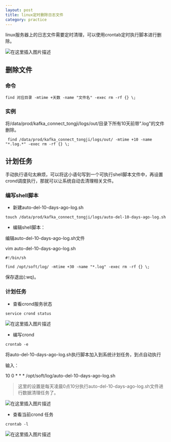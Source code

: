 ```yaml
---
layout: post
title: linux定时删除日志文件
category: practice
---
```


linux服务器上的日志文件需要定时清理，可以使用crontab定时执行脚本进行删除。

![在这里插入图片描述](http://www.laughitover.com/assets/images/2019/crontab/001.png)

## 删除文件

### 命令

```
find 对应目录 -mtime +天数 -name "文件名" -exec rm -rf {} \;
```

### 实例

将/data/prod/kafka_connect_tongji/logs/out/目录下所有10天前带".log"的文件删除。

```
 find /data/prod/kafka_connect_tongji/logs/out/ -mtime +10 -name "*.log.*" -exec rm -rf {} \;
```


## 计划任务

手动执行语句太麻烦，可以将这小语句写到一个可执行shell脚本文件中，再设置crond调度执行，那就可以让系统自动去清理相关文件。

### 编写shell脚本

- 新建auto-del-10-days-ago-log.sh

```
touch /data/prod/kafka_connect_tongji/logs/auto-del-10-days-ago-log.sh
```

- 编辑shell脚本：

编辑auto-del-10-days-ago-log.sh文件

vim auto-del-10-days-ago-log.sh

```
#!/bin/sh

find /opt/soft/log/ -mtime +30 -name "*.log" -exec rm -rf {} \;
```

保存退出(:wq)。

 
### 计划任务

- 查看crond服务状态

```shell script
service crond status
```

![在这里插入图片描述](http://www.laughitover.com/assets/images/2019/crontab/002.png)

- 编写crond

`crontab -e`

将auto-del-10-days-ago-log.sh执行脚本加入到系统计划任务，到点自动执行

输入：

10 0 * * * /opt/soft/log/auto-del-10-days-ago-log.sh

>这里的设置是每天凌晨0点10分执行auto-del-10-days-ago-log.sh文件进行数据清理任务了。

![在这里插入图片描述](http://www.laughitover.com/assets/images/2019/crontab/003.png)

- 查看当前crond 任务

`crontab -l`

![在这里插入图片描述](http://www.laughitover.com/assets/images/2019/crontab/004.png)



